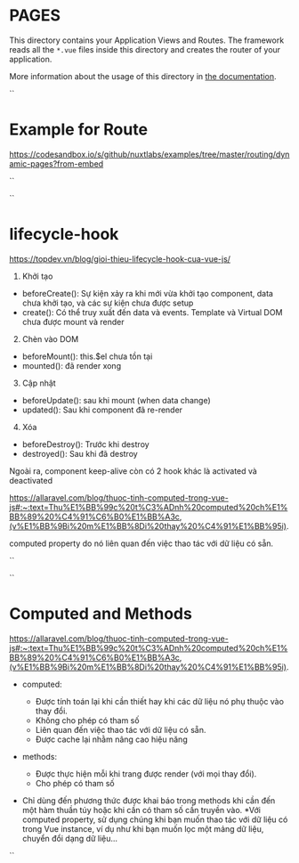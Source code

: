 # PAGES

This directory contains your Application Views and Routes.
The framework reads all the `*.vue` files inside this directory and creates the router of your application.

More information about the usage of this directory in [the documentation](https://nuxtjs.org/guide/routing).


``
# Example for Route
https://codesandbox.io/s/github/nuxtlabs/examples/tree/master/routing/dynamic-pages?from-embed

``

``
# lifecycle-hook
https://topdev.vn/blog/gioi-thieu-lifecycle-hook-cua-vue-js/

1. Khởi tạo
- beforeCreate(): Sự kiện xảy ra khi mới vừa khởi tạo component, data chưa khởi tạo, và các sự kiện chưa được setup
- create(): Có thể truy xuất đến data và events. Template và Virtual DOM chưa được mount và render

2. Chèn vào DOM
- beforeMount(): this.$el chưa tồn tại
- mounted(): đã render xong

3. Cập nhật
- beforeUpdate(): sau khi mount (when data change)
- updated(): Sau khi component đã re-render

4. Xóa 
- beforeDestroy(): Trước khi destroy
- destroyed(): Sau khi đã destroy

Ngoài ra, component keep-alive còn có 2 hook khác là activated và deactivated




https://allaravel.com/blog/thuoc-tinh-computed-trong-vue-js#:~:text=Thu%E1%BB%99c%20t%C3%ADnh%20computed%20ch%E1%BB%89%20%C4%91%C6%B0%E1%BB%A3c,(v%E1%BB%9Bi%20m%E1%BB%8Di%20thay%20%C4%91%E1%BB%95i).

computed property do nó liên quan đến việc thao tác với dữ liệu có sẵn.

``

``
# Computed and Methods
https://allaravel.com/blog/thuoc-tinh-computed-trong-vue-js#:~:text=Thu%E1%BB%99c%20t%C3%ADnh%20computed%20ch%E1%BB%89%20%C4%91%C6%B0%E1%BB%A3c,(v%E1%BB%9Bi%20m%E1%BB%8Di%20thay%20%C4%91%E1%BB%95i).

- computed: 
    + Được tính toán lại khi cần thiết hay khi các dữ liệu nó phụ thuộc vào thay đổi. 
    + Không cho phép có tham số
    + Liên quan đến việc thao tác với dữ liệu có sẵn.
    + Được cache lại nhằm nâng cao hiệu năng

- methods: 
    + Được thực hiện mỗi khi trang được render (với mọi thay đổi).
    + Cho phép có tham số

* Chỉ dùng đến phương thức được khai báo trong methods khi cần đến một hàm thuần túy hoặc khi cần có tham số cần truyền vào.
*Với computed property, sử dụng chúng khi bạn muốn thao tác với dữ liệu có trong Vue instance, ví dụ như khi bạn muốn lọc một mảng dữ liệu, chuyển đổi dạng dữ liệu...


``